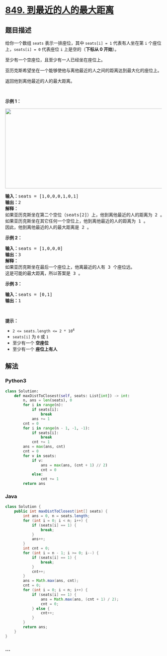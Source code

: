 # [849. 到最近的人的最大距离](https://leetcode-cn.com/problems/maximize-distance-to-closest-person)



## 题目描述

<!-- 这里写题目描述 -->

<p>给你一个数组 <code>seats</code> 表示一排座位，其中 <code>seats[i] = 1</code> 代表有人坐在第 <code>i</code> 个座位上，<code>seats[i] = 0</code> 代表座位 <code>i</code> 上是空的（<strong>下标从 0 开始</strong>）。</p>

<p>至少有一个空座位，且至少有一人已经坐在座位上。</p>

<p>亚历克斯希望坐在一个能够使他与离他最近的人之间的距离达到最大化的座位上。</p>

<p>返回他到离他最近的人的最大距离。</p>

<p> </p>

<p><strong>示例 1：</strong></p>
<img alt="" src="https://assets.leetcode.com/uploads/2020/09/10/distance.jpg" style="width: 650px; height: 257px;" />
<pre>
<strong>输入：</strong>seats = [1,0,0,0,1,0,1]
<strong>输出：</strong>2
<strong>解释：
</strong>如果亚历克斯坐在第二个空位（seats[2]）上，他到离他最近的人的距离为 2 。
如果亚历克斯坐在其它任何一个空位上，他到离他最近的人的距离为 1 。
因此，他到离他最近的人的最大距离是 2 。 
</pre>

<p><strong>示例 2：</strong></p>

<pre>
<strong>输入：</strong>seats = [1,0,0,0]
<strong>输出：</strong>3
<strong>解释：</strong>
如果亚历克斯坐在最后一个座位上，他离最近的人有 3 个座位远。
这是可能的最大距离，所以答案是 3 。
</pre>

<p><strong>示例 3：</strong></p>

<pre>
<strong>输入：</strong>seats = [0,1]
<strong>输出：</strong>1
</pre>

<p> </p>

<p><strong>提示：</strong></p>

<ul>
	<li><code>2 <= seats.length <= 2 * 10<sup>4</sup></code></li>
	<li><code>seats[i]</code> 为 <code>0</code> 或 <code>1</code></li>
	<li>至少有一个 <strong>空座位</strong></li>
	<li>至少有一个 <strong>座位上有人</strong></li>
</ul>


## 解法

<!-- 这里可写通用的实现逻辑 -->

<!-- tabs:start -->

### **Python3**

<!-- 这里可写当前语言的特殊实现逻辑 -->

```python
class Solution:
    def maxDistToClosest(self, seats: List[int]) -> int:
        n, ans = len(seats), 0
        for i in range(n):
            if seats[i]:
                break
            ans += 1
        cnt = 0
        for i in range(n - 1, -1, -1):
            if seats[i]:
                break
            cnt += 1
        ans = max(ans, cnt)
        cnt = 0
        for v in seats:
            if v:
                ans = max(ans, (cnt + 1) // 2)
                cnt = 0
            else:
                cnt += 1
        return ans
```

### **Java**

<!-- 这里可写当前语言的特殊实现逻辑 -->

```java
class Solution {
    public int maxDistToClosest(int[] seats) {
        int ans = 0, n = seats.length;
        for (int i = 0; i < n; i++) {
            if (seats[i] == 1) {
                break;
            }
            ans++;
        }
        int cnt = 0;
        for (int i = n - 1; i >= 0; i--) {
            if (seats[i] == 1) {
                break;
            }
            cnt++;
        }
        ans = Math.max(ans, cnt);
        cnt = 0;
        for (int i = 0; i < n; i++) {
            if (seats[i] == 1) {
                ans = Math.max(ans, (cnt + 1) / 2);
                cnt = 0;
            } else {
                cnt++;
            }
        }
        return ans;
    }
}
```

### **...**

```

```

<!-- tabs:end -->
